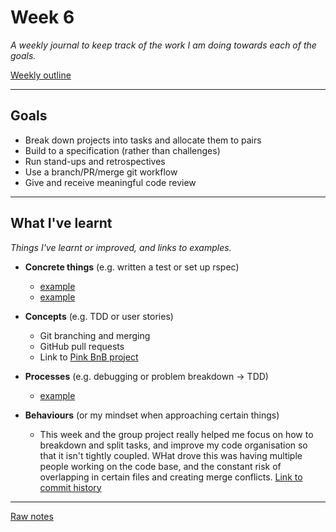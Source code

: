 # Week 6

_A weekly journal to keep track of the work I am doing towards each of the goals._

[Weekly outline](https://github.com/makersacademy/course/blob/master/week_outlines.md/)

------

## Goals

- Break down projects into tasks and allocate them to pairs
- Build to a specification (rather than challenges)
- Run stand-ups and retrospectives
- Use a branch/PR/merge git workflow
- Give and receive meaningful code review

------

## What I've learnt

_Things I've learnt or improved, and links to examples._

- **Concrete things** (e.g. written a test or set up rspec)
  - [example]()
  - [example]()

- **Concepts** (e.g. TDD or user stories)
  - Git branching and merging
  - GitHub pull requests
  - Link to [Pink BnB project](https://github.com/mattTea/Portfolio/blob/master/projects/makersBnB.md)

- **Processes** (e.g. debugging or problem breakdown -> TDD)
  - [example]()

- **Behaviours** (or my mindset when approaching certain things)
  - This week and the group project really helped me focus on how to breakdown and split tasks, and improve my code organisation so that it isn't tightly coupled. WHat drove this was having multiple people working on the code base, and the constant risk of overlapping in certain files and creating merge conflicts. [Link to commit history](https://github.com/mattTea/makersBnB/commits/master)

------

[Raw notes](https://github.com/mattTea/Portfolio/blob/master/notes/week_6_raw_notes.md)
